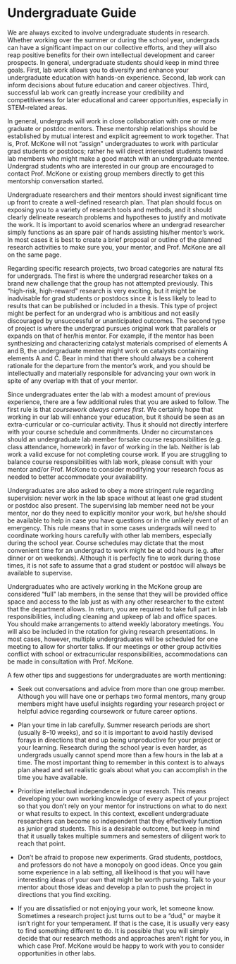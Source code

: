 # Undergraduate Guide

We are always excited to involve undergraduate students in research.
Whether working over the summer or during the school year, undergrads
can have a significant impact on our collective efforts, and they will
also reap positive benefits for their own intellectual development and career prospects. In
general, undergraduate students should keep in mind three goals. First,
lab work allows you to diversify and enhance your undergraduate
education with hands-on experience. Second, lab work can inform
decisions about future education and career objectives. Third,
successful lab work can greatly increase your credibility and
competitiveness for later educational and career opportunities,
especially in STEM-related areas.

In general, undergrads will work in close collaboration with one or more
graduate or postdoc mentors. These mentorship relationships should be
established by mutual interest and explicit agreement to work together.
That is, Prof. McKone will not “assign" undergraduates to work
with particular grad students or postdocs; rather he will direct
interested students toward lab members who might make a good match
with an undergraduate mentee. Undergrad students who are interested in
our group are encouraged to contact Prof. McKone or existing group
members directly to get this mentorship conversation started.

Undergraduate researchers and their mentors should invest significant
time up front to create a well-defined research plan. That plan should
focus on exposing you to a variety of research tools and
methods, and it should clearly delineate research problems and
hypotheses to justify and motivate the work. It is important to avoid
scenarios where an undergrad researcher simply functions as an spare
pair of hands assisting his/her mentor’s work. In most cases it is best
to create a brief proposal or outline of the planned research activities
to make sure you, your mentor, and Prof. McKone are all
on the same page.

Regarding specific research projects, two broad categories are natural
fits for undergrads. The first is where the undergrad researcher takes
on a brand new challenge that the group has not attempted previously.
This “high-risk, high-reward" research is very exciting, but it
might be inadvisable for grad students or postdocs since it is less
likely to lead to results that can be published or included in a thesis.
This type of project might be perfect for an undergrad who is ambitious
and not easily discouraged by unsuccessful or unanticipated outcomes.
The second type of project is where the undergrad pursues original work
that parallels or expands on that of her/his mentor. For example, if the
mentor has been synthesizing and characterizing catalyst materials
comprised of elements A and B, the undergraduate mentee might work on
catalysts containing elements A and C. Bear in mind that there should
always be a coherent rationale for the departure from the mentor’s work,
and you should be intellectually and materially responsible
for advancing your own work in spite of any overlap with that of your mentor.

Since undergraduates enter the lab with a modest amount of previous
experience, there are a few additional rules that you are asked to
follow. The first rule is that *coursework always comes first*. We
certainly hope that working in our lab will enhance your education, but
it should be seen as an extra-curricular or co-curricular activity. Thus
it should not directly interfere with your course schedule and
commitments. Under no circumstances should an undergraduate lab member
forsake course responsibilities (e.g. class attendance,
homework) in favor of working in the lab. Neither is lab work a valid
excuse for not completing course work. If you are struggling to balance
course responsibilities with lab work, please consult with your mentor
and/or Prof. McKone to consider modifying your research focus as needed
to better accommodate your availability.

Undergraduates are also asked to obey a more stringent rule regarding
supervision: never work in the lab space without at least one
grad student or postdoc also present. The supervising lab member need
not be your mentor, nor do they need to explicitly monitor your work,
but he/she should be available to help in case you have questions or in the unlikely event of an emergency.
This rule means that in some cases undergrads will need to coordinate working hours
carefully with other lab members, especially during the school year.
Course schedules may dictate that the most convenient time for an
undergrad to work might be at odd hours (e.g. after dinner or on
weekends). Although it is perfectly fine to work during those times, it
is not safe to assume that a grad student or postdoc will always be
available to supervise.

Undergraduates who are actively working in the McKone group are
considered “full" lab members, in the sense that they will be provided
office space and access to the lab just as with any other researcher to the extent that the department allows.
In return, you are required to take full part in lab responsibilities,
including cleaning and upkeep of lab and office spaces. You should make arrangements to attend weekly laboratory meetings.
You will also be included in the rotation for giving research presentations.
In most cases, however, multiple undergraduates will be scheduled for one
meeting to allow for shorter talks.
If our meetings or other group activities conflict with school or extracurricular responsibilities,
accommodations can be made in consultation with Prof. McKone.

A few other tips and suggestions for undergraduates are worth mentioning:

-   Seek out conversations and advice from more than one group member.
    Although you will have one or perhaps two formal mentors, many group
    members might have useful insights regarding your research project
    or helpful advice regarding coursework or future career options.

-   Plan your time in lab carefully. Summer research periods are short
    (usually 8–10 weeks), and so it is important to avoid hastily
    devised forays in directions that end up being unproductive for your
    project or your learning. Research during the school year is even
    harder, as undergrads usually cannot spend more than a few hours in
    the lab at a time. The most important thing to remember in this
    context is to always plan ahead and set realistic goals about what
    you can accomplish in the time you have available.

-   Prioritize intellectual independence in
    your research. This means developing your own working knowledge of
    every aspect of your project so that you don’t rely on your mentor
    for instructions on what to do next or what results to expect. In
    this context, excellent undergraduate researchers can become so
    independent that they effectively function as junior grad students. This is a
    desirable outcome, but keep in mind that it usually takes multiple
    summers and semesters of diligent work to reach that point.

-   Don’t be afraid to propose new experiments. Grad students,
    postdocs, and professors do not have a monopoly on good ideas. Once
    you gain some experience in a lab setting, all likelihood is that
    you will have interesting ideas of your own that might be
    worth pursuing. Talk to your mentor about those ideas and develop a
    plan to push the project in directions that you find exciting.

-   If you are dissatisfied or not enjoying your work, let someone know.
    Sometimes a research project just turns out to be a “dud," or maybe
    it isn’t right for your temperament. If that is the case, it is
    usually very easy to find something different to do. It is possible
    that you will simply decide that our research methods and approaches aren’t right
    for you, in which case Prof. McKone would be happy to work with you
    to consider opportunities in other labs.